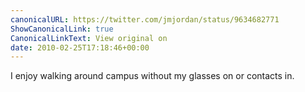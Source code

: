 ```yaml
---
canonicalURL: https://twitter.com/jmjordan/status/9634682771
ShowCanonicalLink: true
CanonicalLinkText: View original on
date: 2010-02-25T17:18:46+00:00
---
```

I enjoy walking around campus without my glasses on or contacts in.